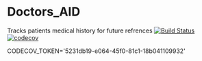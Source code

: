 # Doctors_AID

Tracks patients medical history for future refrences
[![Build Status](https://travis-ci.com/baloB99/Doctors_AID.svg?branch=master)](https://travis-ci.com/baloB99/Doctors_AID)
[![codecov](https://codecov.io/gh/Phindulo60/AID-App/branch/main/graph/badge.svg?token=s7LxtAS4Ro)](https://codecov.io/gh/Phindulo60/AID-App)


CODECOV_TOKEN='5231db19-e064-45f0-81c1-18b041109932'
